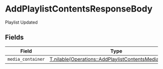 # AddPlaylistContentsResponseBody

Playlist Updated


## Fields

| Field                                                                                                                    | Type                                                                                                                     | Required                                                                                                                 | Description                                                                                                              |
| ------------------------------------------------------------------------------------------------------------------------ | ------------------------------------------------------------------------------------------------------------------------ | ------------------------------------------------------------------------------------------------------------------------ | ------------------------------------------------------------------------------------------------------------------------ |
| `media_container`                                                                                                        | [T.nilable(Operations::AddPlaylistContentsMediaContainer)](../../models/operations/addplaylistcontentsmediacontainer.md) | :heavy_minus_sign:                                                                                                       | N/A                                                                                                                      |